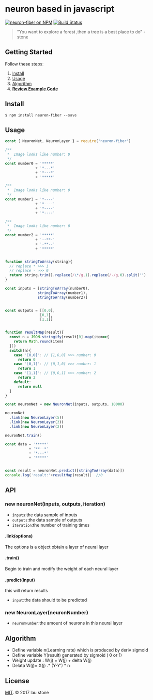 # neuron based in javascript

[![neuron-fiber on NPM](https://img.shields.io/npm/v/neuron-fiber.svg?style=flat-square)](https://www.npmjs.com/package/neuron-fiber)
[![Build Status](https://secure.travis-ci.org/rainlst/neuron-fiber.png?branch=master)](http://secure.travis-ci.org/rainlst/neuron-fiber)

> "You want to explore a forest ,then a tree is a best place to do" - stone

## Getting Started

Follow these steps:

1. [Install](#install)
2. [Usage](#usage)
3. [Algorithm](#algorithm)
4. **[Review Example Code](https://github.com/rainlst/neuron-fiber/tree/master/example)**

## Install

```
$ npm install neuron-fiber --save
```

## Usage

```js
const { NeuronNet, NeuronLayer } = require('neuron-fiber')

/**
 *  Image looks like number: 0
 */
const number0 = '*****' 
              + '*---*'
              + '*---*'
              + '*****' 

/**
 *  Image looks like number: 0
 */
const number1 = '*----' 
              + '*----'
              + '*----'
              + '*----'

/**
 *  Image looks like number: 0
 */
const number2 = '*****' 
              + '--**-'
              + '-**--'
              + '*****' 


function stringToArray(string){
  // replace * >>> 1
  // replace - >>> 0
  return string.trim().replace(/\*/g,1).replace(/-/g,0).split('')
}

const inputs = [stringToArray(number0), 
               stringToArray(number1), 
               stringToArray(number2)]


const outputs = [[0,0],  
                [0,1],  
                [1,1]]  


function resultMap(result){
  const n = JSON.stringify(result[0].map(item=>{
    return Math.round(item)
  }))
  switch(n){
    case '[0,0]': // [1,0,0] >>> number: 0
      return 0
    case '[0,1]': // [0,1,0] >>> number: 1
      return 1
    case '[1,1]': // [0,0,1] >>> number: 2
      return 2
    default:
      return null
  }
}

const neuronNet = new NeuronNet(inputs, outputs, 10000)

neuronNet
  .link(new NeuronLayer(5))
  .link(new NeuronLayer(3))
  .link(new NeuronLayer(2))

neuronNet.train()

const data = '*****' 
           + '**--*'
           + '*---*'
           + '*****' 


const result = neuronNet.predict([stringToArray(data)])
console.log('result:'+resultMap(result))  //0


```
## API


### new neuronNet(inputs, outputs, iteration)
* `inputs`:the data sample of inputs
* `outputs`:the data sample of outputs
* `iteration`:the number of training times


#### .link(options)

The options is a object obtain a layer of neural layer


#### .train()

Begin to train and modify the weight of each neural layer


#### .predict(input)

this will return results
* `input`:the data should to be predicted



### new NeuronLayer(neuronNumber)

* `neuronNumber`:the amount of neurons in this neural layer



## Algorithm
* Define variable  n(Learning rate)  which is produced by deriv sigmoid
* Define variable  Y(result) generated by sigmoid ( 0 or 1)
* Weight update : W(j) = W(j) + delta W(j)
* Delata W(j)= X(j) .* (Y-Y') * n

## License

[MIT](https://opensource.org/licenses/MIT). © 2017 lau stone

